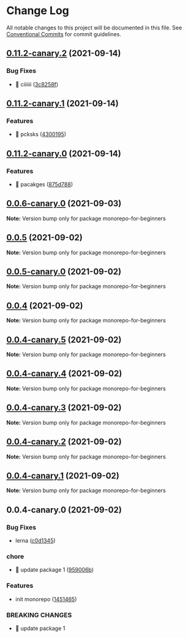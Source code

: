 # Change Log

All notable changes to this project will be documented in this file.
See [Conventional Commits](https://conventionalcommits.org) for commit guidelines.

## [0.11.2-canary.2](https://github.com/oeduardoal/monorepo-for-beginners/compare/v0.11.2-canary.1...v0.11.2-canary.2) (2021-09-14)


### Bug Fixes

* 🐛 ciiiiii ([3c8258f](https://github.com/oeduardoal/monorepo-for-beginners/commit/3c8258f2e798cdcc0701107d1c84c2d49447cb5b))





## [0.11.2-canary.1](https://github.com/oeduardoal/monorepo-for-beginners/compare/v0.11.2-canary.0...v0.11.2-canary.1) (2021-09-14)


### Features

* 🎸 pcksks ([4300195](https://github.com/oeduardoal/monorepo-for-beginners/commit/4300195d24220899e551c58c9f3d6728cb609f91))





## [0.11.2-canary.0](https://github.com/oeduardoal/monorepo-for-beginners/compare/v0.11.1...v0.11.2-canary.0) (2021-09-14)


### Features

* 🎸 pacakges ([875d788](https://github.com/oeduardoal/monorepo-for-beginners/commit/875d788aa4a51bb6721ea5a02817076f04da6165))





## [0.0.6-canary.0](https://github.com/oeduardoal/monorepo-for-beginners/compare/v0.0.5...v0.0.6-canary.0) (2021-09-03)

**Note:** Version bump only for package monorepo-for-beginners





## [0.0.5](https://github.com/oeduardoal/monorepo-for-beginners/compare/v0.0.5-canary.0...v0.0.5) (2021-09-02)

**Note:** Version bump only for package monorepo-for-beginners





## [0.0.5-canary.0](https://github.com/oeduardoal/monorepo-for-beginners/compare/v0.0.4...v0.0.5-canary.0) (2021-09-02)

**Note:** Version bump only for package monorepo-for-beginners





## [0.0.4](https://github.com/oeduardoal/monorepo-for-beginners/compare/v0.0.4-canary.5...v0.0.4) (2021-09-02)

**Note:** Version bump only for package monorepo-for-beginners





## [0.0.4-canary.5](https://github.com/oeduardoal/monorepo-for-beginners/compare/v0.0.4-canary.4...v0.0.4-canary.5) (2021-09-02)

**Note:** Version bump only for package monorepo-for-beginners





## [0.0.4-canary.4](https://github.com/oeduardoal/monorepo-for-beginners/compare/v0.0.4-canary.3...v0.0.4-canary.4) (2021-09-02)

**Note:** Version bump only for package monorepo-for-beginners





## [0.0.4-canary.3](https://github.com/oeduardoal/monorepo-for-beginners/compare/v0.0.4-canary.2...v0.0.4-canary.3) (2021-09-02)

**Note:** Version bump only for package monorepo-for-beginners





## [0.0.4-canary.2](https://github.com/oeduardoal/monorepo-for-beginners/compare/v0.0.4-canary.1...v0.0.4-canary.2) (2021-09-02)

**Note:** Version bump only for package monorepo-for-beginners





## [0.0.4-canary.1](https://github.com/oeduardoal/monorepo-for-beginners/compare/v0.0.4-canary.0...v0.0.4-canary.1) (2021-09-02)

**Note:** Version bump only for package monorepo-for-beginners





## 0.0.4-canary.0 (2021-09-02)


### Bug Fixes

* lerna ([c0d1345](https://github.com/oeduardoal/monorepo-for-beginners/commit/c0d1345b11d844e8465f0fb5a295417d8be7a76c))


### chore

* 🤖 update package 1 ([959006b](https://github.com/oeduardoal/monorepo-for-beginners/commit/959006b594d63643c35b50b7206b6555ebe935fe))


### Features

* init monorepo ([1451465](https://github.com/oeduardoal/monorepo-for-beginners/commit/145146577d8d526cbebcf0847bd20b8015ff33ca))


### BREAKING CHANGES

* 🧨 update package 1
